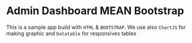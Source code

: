 # Admin Dashboard MEAN Bootstrap
This is a sample app build with `HTML` & `BOOTSTRAP`. We use also `ChartJS` for making graphic and `Datatable` for responsives tables
